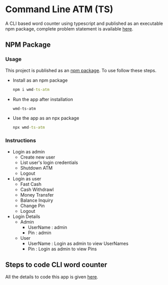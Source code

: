 # Command Line ATM (TS)

A CLI based word counter using typescript and published as an executable npm package, complete problem statement is available [here](https://github.com/panaverse/typescript-node-projects/tree/main/project02_atm).

## NPM Package

### Usage

This project is published as an [npm package](https://www.npmjs.com/package/wmd-ts-atm). To use follow these steps.

- Install as an npm package

  ```cmd
  npm i wmd-ts-atm
  ```

- Run the app after installation

  ```cmd
  wmd-ts-atm
  ```

- Use the app as an npx package

  ```cmd
  npx wmd-ts-atm
  ```

### Instructions

- Login as admin
  - Create new user
  - List user's login credentials
  - Shutdown ATM
  - Logout
- Login as user
  - Fast Cash
  - Cash Withdrawl
  - Money Transfer
  - Balance Inquiry
  - Change Pin
  - Logout
- Login Details
  - Admin
    - UserName : admin
    - Pin : admin
  - User
    - UserName : Login as admin to view UserNames
    - Pin : Login as admin to view Pins

## Steps to code CLI word counter

All the details to code this app is given [here](https://github.com/hassan-ak/wmd-ts-atm/tree/main/stepsToCode/Readme.md).
